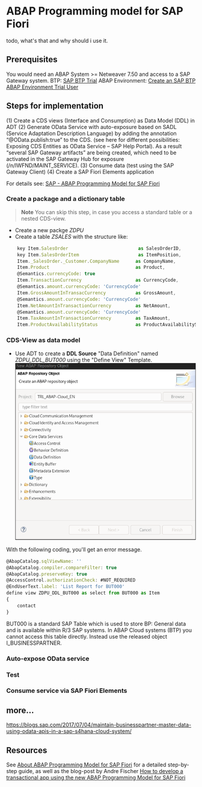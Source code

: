 # ABAP Programming model for SAP Fiori

todo, what's that and why should i use it.

## Prerequisites

You would need an ABAP System >= Netweaver 7.50 and access to a SAP Gateway system.
BTP: [SAP BTP Trial](https://www.sap.com/products/technology-platform/trial.html)
ABAP Environment: [Create an SAP BTP ABAP Environment Trial User](https://developers.sap.com/tutorials/abap-environment-trial-onboarding.html)


## Steps for implementation

(1) Create a CDS views (Interface and Consumption) as Data Model (DDL) in ADT
(2) Generate OData Service with auto-exposure based on SADL (Service Adaptation Description Language) by adding the annotation “@OData.publish:true” to the CDS.
(see here for different possibilities: Exposing CDS Entities as OData Service – SAP Help Portal). As a result “several SAP Gateway artifacts” are being created, which need to be activated in the SAP Gateway Hub for exposure (/n/IWFND/MAINT_SERVICE).
(3) Consume data (test using the SAP Gateway Client)
(4) Create a SAP Fiori Elements application


For details see:
[SAP - ABAP Programming Model for SAP Fiori](https://help.sap.com/docs/SAP_NETWEAVER_AS_ABAP_751_IP/cc0c305d2fab47bd808adcad3ca7ee9d/32bc41261af445e08182c8532032f950.html?locale=en-US)




### Create a package and a dictionary table

> **Note**
> You can skip this step, in case you access a standard table or a nested CDS-view.

- Create a new packge *ZDPU*
- Create a table *ZSALES* with the structure like:

```js
    key Item.SalesOrder                          as SalesOrderID, 
	key Item.SalesOrderItem                      as ItemPosition, 
	Item._SalesOrder._Customer.CompanyName  	as CompanyName,
	Item.Product                            	as Product, 
	@Semantics.currencyCode: true
	Item.TransactionCurrency                	as CurrencyCode,
	@Semantics.amount.currencyCode: 'CurrencyCode'
	Item.GrossAmountInTransacCurrency       	as GrossAmount, 
	@Semantics.amount.currencyCode: 'CurrencyCode'
	Item.NetAmountInTransactionCurrency     	as NetAmount, 
	@Semantics.amount.currencyCode: 'CurrencyCode'
	Item.TaxAmountInTransactionCurrency     	as TaxAmount,
	Item.ProductAvailabilityStatus          	as ProductAvailabilityStatus
```


### CDS-View as data model


- Use ADT to create a **DDL Source** "Data Definition" named *ZDPU_DDL_BUT000* using the "Define View" Template.
  ![Core Data Services - Data Definition](img/1_CDS-DataDefinition.png) 

With the following coding, you'll get an error message.

```js
@AbapCatalog.sqlViewName: ''
@AbapCatalog.compiler.compareFilter: true
@AbapCatalog.preserveKey: true
@AccessControl.authorizationCheck: #NOT_REQUIRED
@EndUserText.label: 'List Report for BUT000'
define view ZDPU_DDL_BUT000 as select from BUT000 as Item
{
    contact
}
```

BUT000 is a standard SAP Table which is used to store BP: General data and is available within R/3 SAP systems. In ABAP Cloud systems (BTP) you cannot access this table directly.
Instead use the released object I_BUSINESSPARTNER. 

### Auto-expose OData service


### Test


### Consume service via SAP Fiori Elements




## more...

https://blogs.sap.com/2017/07/04/maintain-businesspartner-master-data-using-odata-apis-in-a-sap-s4hana-cloud-system/


## Resources

See [About ABAP Programming Model for SAP Fiori](https://help.sap.com/docs/SAP_NETWEAVER_750/cc0c305d2fab47bd808adcad3ca7ee9d/3b77569ca8ee4226bdab4fcebd6f6ea6.html?locale=en-US) for a detailed step-by-step guide, as well as the blog-post by Andre Fischer [How to develop a transactional app using the new ABAP Programming Model for SAP Fiori](https://blogs.sap.com/2017/09/14/how-to-develop-a-transactional-app-using-the-new-abap-programming-model-for-sap-fiori/)





